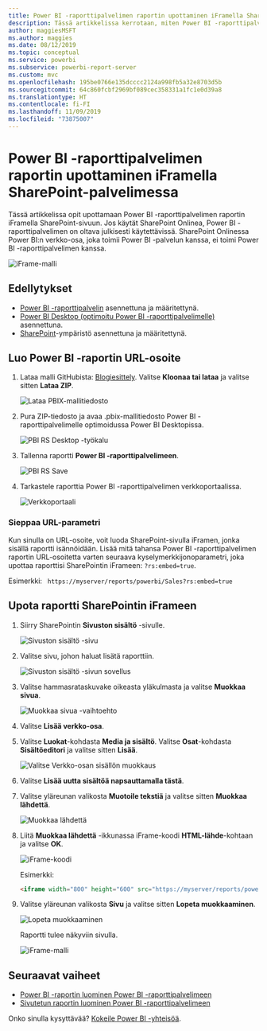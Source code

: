 ```yaml
---
title: Power BI -raporttipalvelimen raportin upottaminen iFramella SharePoint-palvelimessa
description: Tässä artikkelissa kerrotaan, miten Power BI -raporttipalvelimen raportti upotetaan iFramella SharePoint-palvelimessa
author: maggiesMSFT
ms.author: maggies
ms.date: 08/12/2019
ms.topic: conceptual
ms.service: powerbi
ms.subservice: powerbi-report-server
ms.custom: mvc
ms.openlocfilehash: 195be0766e135dcccc2124a998fb5a32e8703d5b
ms.sourcegitcommit: 64c860fcbf2969bf089cec358331a1fc1e0d39a8
ms.translationtype: HT
ms.contentlocale: fi-FI
ms.lasthandoff: 11/09/2019
ms.locfileid: "73875007"
---
```

# <a name="embed-a-power-bi-report-server-report-using-an-iframe-in-sharepoint-server"></a>Power BI -raporttipalvelimen raportin upottaminen iFramella SharePoint-palvelimessa

Tässä artikkelissa opit upottamaan Power BI -raporttipalvelimen raportin iFramella SharePoint-sivuun. Jos käytät SharePoint Onlinea, Power BI -raporttipalvelimen on oltava julkisesti käytettävissä. SharePoint Onlinessa Power BI:n verkko-osa, joka toimii Power BI -palvelun kanssa, ei toimi Power BI -raporttipalvelimen kanssa.  

![iFrame-malli](media/quickstart-embed/quickstart_embed_01.png)

## <a name="prerequisites"></a>Edellytykset
* [Power BI -raporttipalvelin](https://powerbi.microsoft.com/report-server/) asennettuna ja määritettynä.
* [Power BI Desktop (optimoitu Power BI -raporttipalvelimelle)](install-powerbi-desktop.md) asennettuna.
* [SharePoint](https://docs.microsoft.com/sharepoint/install/install)-ympäristö asennettuna ja määritettynä.

## <a name="create-the-power-bi-report-url"></a>Luo Power BI -raportin URL-osoite

1. Lataa malli GitHubista: [Blogiesittely](https://github.com/Microsoft/powerbi-desktop-samples). Valitse **Kloonaa tai lataa** ja valitse sitten **Lataa ZIP**.

    ![Lataa PBIX-mallitiedosto](media/quickstart-embed/quickstart_embed_14.png)

2. Pura ZIP-tiedosto ja avaa .pbix-mallitiedosto Power BI -raporttipalvelimelle optimoidussa Power BI Desktopissa.

    ![PBI RS Desktop -työkalu](media/quickstart-embed/quickstart_embed_02.png)

3. Tallenna raportti **Power BI -raporttipalvelimeen**. 

    ![PBI RS Save](media/quickstart-embed/quickstart_embed_03.png)

4. Tarkastele raporttia Power BI -raporttipalvelimen verkkoportaalissa.

    ![Verkkoportaali](media/quickstart-embed/quickstart_embed_04.png)

### <a name="capture-the-url-parameter"></a>Sieppaa URL-parametri

Kun sinulla on URL-osoite, voit luoda SharePoint-sivulla iFramen, jonka sisällä raportti isännöidään. Lisää mitä tahansa Power BI -raporttipalvelimen raportin URL-osoitetta varten seuraava kyselymerkkijonoparametri, joka upottaa raporttisi SharePointin iFrameen: `?rs:embed=true`.

   Esimerkki:
    ``` 
    https://myserver/reports/powerbi/Sales?rs:embed=true
    ```
## <a name="embed-the-report-in-a-sharepoint-iframe"></a>Upota raportti SharePointin iFrameen

1. Siirry SharePointin **Sivuston sisältö** -sivulle.

    ![Sivuston sisältö -sivu](media/quickstart-embed/quickstart_embed_05.png)

2. Valitse sivu, johon haluat lisätä raporttiin.

    ![Sivuston sisältö -sivun sovellus](media/quickstart-embed/quickstart_embed_06.png)

3. Valitse hammasrataskuvake oikeasta yläkulmasta ja valitse **Muokkaa sivua**.

    ![Muokkaa sivua -vaihtoehto](media/quickstart-embed/quickstart_embed_07.png)

4. Valitse **Lisää verkko-osa**.

5. Valitse **Luokat**-kohdasta **Media ja sisältö**. Valitse **Osat**-kohdasta **Sisältöeditori** ja valitse sitten **Lisää**.

    ![Valitse Verkko-osan sisällön muokkaus](media/quickstart-embed/quickstart_embed_09.png)

6. Valitse **Lisää uutta sisältöä napsauttamalla tästä**.

7. Valitse yläreunan valikosta **Muotoile tekstiä** ja valitse sitten **Muokkaa lähdettä**.

     ![Muokkaa lähdettä](media/quickstart-embed/quickstart_embed_11.png)

8. Liitä **Muokkaa lähdettä** -ikkunassa iFrame-koodi **HTML-lähde**-kohtaan ja valitse **OK**.

    ![iFrame-koodi](media/quickstart-embed/quickstart_embed_12.png)

     Esimerkki:
     ```html
     <iframe width="800" height="600" src="https://myserver/reports/powerbi/Sales?rs:embed=true" frameborder="0" allowFullScreen="true"></iframe>
     ```

9. Valitse yläreunan valikosta **Sivu** ja valitse sitten **Lopeta muokkaaminen**.

    ![Lopeta muokkaaminen](media/quickstart-embed/quickstart_embed_13.png)

    Raportti tulee näkyviin sivulla.

    ![iFrame-malli](media/quickstart-embed/quickstart_embed_01.png)

## <a name="next-steps"></a>Seuraavat vaiheet

- [Power BI -raportin luominen Power BI -raporttipalvelimeen](quickstart-create-powerbi-report.md)  
- [Sivutetun raportin luominen Power BI -raporttipalvelimeen](quickstart-create-paginated-report.md)  

Onko sinulla kysyttävää? [Kokeile Power BI -yhteisöä](https://community.powerbi.com/). 